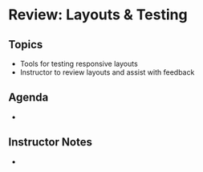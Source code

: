 # Review: Layouts & Testing

## Topics

- Tools for testing responsive layouts
- Instructor to review layouts and assist with feedback

## Agenda

- 

## Instructor Notes

-